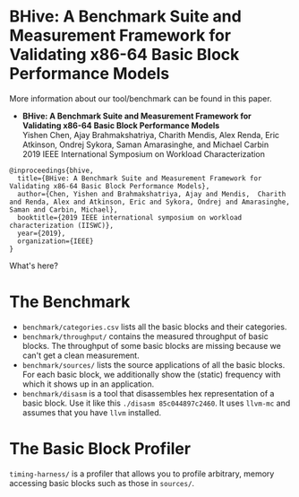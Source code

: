 # BHive: A Benchmark Suite and Measurement Framework for Validating x86-64 Basic Block Performance Models

More information about our tool/benchmark can be found in this paper.
* **BHive: A Benchmark Suite and Measurement Framework for Validating x86-64 Basic Block Performance Models**</br>
  Yishen Chen, Ajay Brahmakshatriya, Charith Mendis, Alex Renda, Eric Atkinson, Ondrej Sykora, Saman Amarasinghe, and Michael Carbin</br>
  2019 IEEE International Symposium on Workload Characterization</br>
  
```
@inproceedings{bhive,
  title={BHive: A Benchmark Suite and Measurement Framework for Validating x86-64 Basic Block Performance Models},
  author={Chen, Yishen and Brahmakshatriya, Ajay and Mendis,  Charith and Renda, Alex and Atkinson, Eric and Sykora, Ondrej and Amarasinghe, Saman and Carbin, Michael},
  booktitle={2019 IEEE international symposium on workload characterization (IISWC)},
  year={2019},
  organization={IEEE}
}
```


What's here?
# The Benchmark
* `benchmark/categories.csv` lists all the basic blocks and their categories.
* `benchmark/throughput/` contains the measured throughput of basic blocks. The throughput of some basic blocks are missing because we can't get a clean measurement.
* `benchmark/sources/` lists the source applications of all the basic blocks. For each basic block, we additionally show the (static) frequency with which it shows up in an application.
* `benchmark/disasm` is a tool that disassembles hex representation of a basic block. Use it like this `./disasm 85c044897c2460`. It uses `llvm-mc` and assumes that you have `llvm` installed.

# The Basic Block Profiler
`timing-harness/` is a profiler that allows you to profile arbitrary, memory accessing basic blocks such as those in `sources/`.
